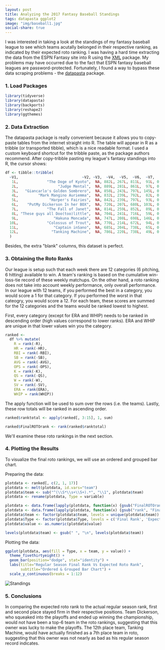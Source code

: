 ```yaml
---
layout: post
title: Analyzing the 2017 Fantasy Baseball Standings
tags: datapasta ggplot2
image: "img/baseball1.jpg"
social-share: true
---
```


I was interested in taking a look at the standings of my fantasy baseball league to see which teams acutally belonged in their respective ranking, as indicated by their expected roto ranking.  I was having a hard time extracting the data from the ESPN Fantasy site into R using the [XML](https://cran.r-project.org/web/packages/XML/index.html) package.  My problems may have occurred due to the fact that ESPN fantasy baseball leagues are password-protected.  Fortunately, I found a way to bypass these data scraping problems - the [datapasta](https://cran.r-project.org/web/packages/datapasta/vignettes/how-to-datapasta.html) package.

### 1. Load Packages

```r
library(tidyverse)
library(datapasta)
library(backports)
library(reshape2)
library(ggthemes)
```
### 2. Data Extraction

The datapasta package is really convenient because it allows you to copy-paste tables from the internet straight into R.     The table will appear in R as a tribble (or transported tibble), which is a nice readable format.  I used a custom keyboard shortcut for the tribble paste, as the package authors recommend.  After copy-tribble pasting my league's fantasy standings into R, the cursor shows:

```r
df <- tibble::tribble(
  ~V1,                             ~V2, ~V3,  ~V4,  ~V5,  ~V6,  ~V7,   ~V8,   ~V9, ~V10,  ~V11, ~V12, ~V13, ~V14,  ~V15,  ~V16, ~V17, ~V18,
   1L,             "The Doge of Kyoto",  NA, 882L, 267L, 811L,  91L, 0.2697, 0.8297,   NA, 1689L, 136L, 114L,  72L, 3.754, 1.214,   NA,  96L,
   2L,                  "Judge Mental",  NA, 889L, 281L, 861L,  97L, 0.2838, 0.8631,   NA, 1545L, 119L,  96L,  55L, 3.825, 1.261,   NA,  90L,
   3L,   "Giancarlo's Golden Sombrero",  NA, 858L, 243L, 797L, 145L, 0.2805, 0.8205,   NA, 1388L, 110L,  88L,  80L, 4.104, 1.288,   NA,  86L,
   4L,         "Mark Mangino Auriemma",  NA, 832L, 239L, 792L,  82L, 0.2647, 0.8029,   NA, 1538L, 123L, 115L,  92L, 3.829, 1.282,   NA,  94L,
   5L,              "Harper's Fairies",  NA, 842L, 239L, 797L,  93L, 0.2612, 0.8006,   NA, 1538L, 103L,  97L, 131L, 3.822, 1.234,   NA, 139L,
   6L,    "PutMy Dickerson In her BOX",  NA, 720L, 207L, 680L, 103L, 0.2562, 0.7804,   NA, 1481L, 107L,  96L, 118L, 3.928, 1.247,   NA,  67L,
   7L,             "The Fall of Janet",  NA, 814L, 259L, 852L,  89L, 0.2645, 0.8226,   NA, 1329L, 111L, 101L,  84L, 3.902, 1.255,   NA,  68L,
   8L, "These guys all Doo(too)little",  NA, 704L, 241L, 716L,  59L, 0.2738, 0.8167,   NA, 1468L, 112L,  83L,  84L, 4.266, 1.346,   NA,  35L,
   9L,                "Hakuna Moncada",  NA, 747L, 208L, 698L, 146L, 0.2705, 0.7873,   NA, 1186L,  94L,  85L,  38L, 4.495, 1.334,   NA, 122L,
  10L,             "Colossus of Trout",  NA, 770L, 214L, 672L,  94L, 0.2598, 0.7926,   NA, 1357L, 114L,  93L,  42L, 4.269, 1.256,   NA,  26L,
  11L,                "Captain inSano",  NA, 685L, 204L, 738L,  65L, 0.2666, 0.767,   NA, 1177L, 104L,  83L,  52L, 4.167, 1.299,   NA,  40L,
  12L,               "Tanking Machine",  NA, 786L, 220L, 738L,  49L, 0.286, 0.8333,   NA,  906L,  72L,  60L,  88L, 3.832, 1.222,   NA,   9L
  )
```
Besides, the extra "blank" columns, this dataset is perfect.

### 3. Obtaining the Roto Ranks

Our league is setup such that each week there are 12 categories (6 pitching, 6 hitting) available to win.  A team's ranking is based on the cumulative win-loss-tie record of these weekly matchups.  On the other hand, a roto ranking does not take into account weekly performance, only overall performance.  In our league with 12 teams, if you performed the best in a category, you would score a 1 for that category.  If you performed the worst in that cateogry, you would score a 12.  For each team, these scores are summed for the 12 categories and the teams would be ranked lowest to highest.

First, every category (except for ERA and WHIP) needs to be ranked in descending order (high values correspond to lower ranks). ERA and WHIP are unique in that lower values win you the category.

```r
ranked <- 
  df %>% mutate(
    R = rank(-R),
    HR = rank(-HR),
    RBI = rank(-RBI),
    SB = rank(-SB),
    AVG = rank(-AVG),
    OPS = rank(-OPS),
    K = rank(-K),
    QS = rank(-QS),
    W = rank(-W),
    SV = rank(-SV),
    ERA = rank(ERA),
    WHIP = rank(WHIP))
```
The apply function will be used to sum over the rows (i.e. the teams).  Lastly, these row totals will be ranked in ascending order. 

```r
ranked$ranktotal <- apply(ranked[, 3:15], 1, sum)

ranked$FinalROTOrank <- rank(ranked$ranktotal)
```
We'll examine these roto rankings in the next section.

### 4. Plotting the Results

To visualize the final roto rankings, we will use an ordered and grouped bar chart.

Preparing the data:

```r
plotdata <- ranked[, c(2, 1, 17)]
plotdata <- melt(plotdata, id.vars="team")
plotdata$team <- sub("^(\\S*\\s+\\S+).*", "\\1", plotdata$team)
plotdata <- rename(plotdata, Type = variable)

plotdata <- data.frame(lapply(plotdata, function(x) {gsub("FinalROTOrank", "Expected Roto Rank", x)}), stringsAsFactors=FALSE)
plotdata <- data.frame(lapply(plotdata, function(x) {gsub("rank", "Final Rank", x)}), stringsAsFactors=FALSE)
plotdata$team <- factor(plotdata$team, levels = unique(plotdata$team))
plotdata$Type <- factor(plotdata$Type, levels = c('Final Rank', 'Expected Roto Rank'))
plotdata$value <- as.numeric(plotdata$value)

levels(plotdata$team) <- gsub(" ", "\n", levels(plotdata$team))
```

Plotting the data:

```r
ggplot(plotdata, aes(fill = Type, x = team, y = value)) +
  theme_fivethirtyeight() +
  geom_bar(position="dodge", stat="identity") +
  labs(title="Regular Season Final Rank Vs Expected Roto Rank", 
       subtitle="Ordered & Grouped Bar Chart") +
  scale_y_continuous(breaks = 1:12)
```

![Standings](https://github.com/pcbrendel/pcbrendel.github.io/blob/master/_posts/Standings.png?raw=true "Standings")

### 5. Conclusions

In comparing the expected roto rank to the actual regular season rank, first and second place stayed firm in their respective positions.  Team Dickerson, who squeaked into the playoffs and ended up winning the championship, would not have been a top-6 team in the roto rankings, suggesting that this owner was lucky to make the playoffs.  The 12th place team, Tanking Machine, would have actually finished as a 7th place team in roto, suggesting that this owner was not nearly as bad as his regular season record indicates.
